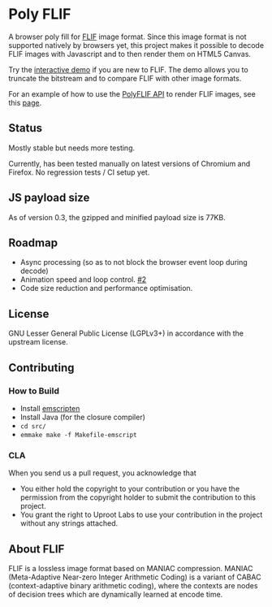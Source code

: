 # Poly FLIF
A browser poly fill for [FLIF](http://flif.info) image format. Since this image
format is not supported natively by browsers yet, this project makes it possible to
decode FLIF images with Javascript and to then render them on HTML5 Canvas.

Try the [interactive demo](https://uprootlabs.github.io/poly-flif/) if you are
new to FLIF. The demo allows you to truncate the bitstream and to compare FLIF
with other image formats.

For an example of how to use the [PolyFLIF API](https://uprootlabs.github.io/poly-flif/api.html) to render FLIF images,
see this [page](https://uprootlabs.github.io/poly-flif/polyflif-sample.html).

## Status

Mostly stable but needs more testing.

Currently, has been tested manually on latest versions of Chromium and Firefox. No regression tests / CI setup yet.

## JS payload size

As of version 0.3, the gzipped and minified payload size is 77KB.

## Roadmap

* Async processing (so as to not block the browser event loop during decode)
* Animation speed and loop control. [#2](https://github.com/UprootLabs/poly-flif/issues/2)
* Code size reduction and performance optimisation.

## License
GNU Lesser General Public License (LGPLv3+) in accordance with the upstream license.

## Contributing

### How to Build

* Install [emscripten](https://github.com/kripken/emscripten/)
* Install Java (for the closure compiler)
* `cd src/`
* `emmake make -f Makefile-emscript`

### CLA
When you send us a pull request, you acknowledge that
* You either hold the copyright to your contribution or you have the permission from the copyright holder to submit the contribution to this project.
* You grant the right to Uproot Labs to use your contribution in the project without any strings attached.

## About FLIF

FLIF is a lossless image format based on MANIAC compression. MANIAC (Meta-Adaptive Near-zero Integer Arithmetic Coding) is a variant of CABAC (context-adaptive binary arithmetic coding), where the contexts are nodes of decision trees which are dynamically learned at encode time.
